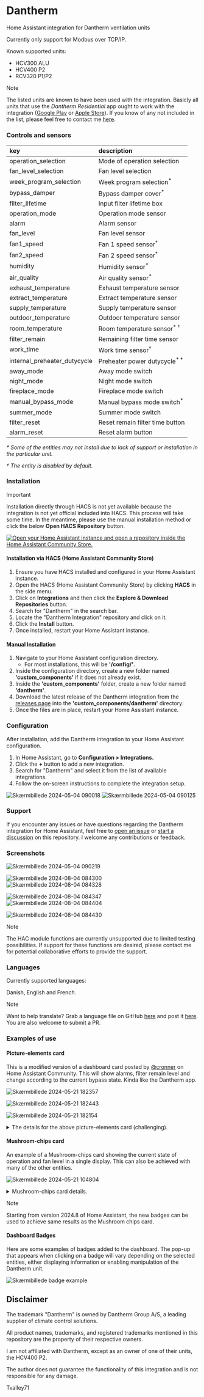# Dantherm

Home Assistant integration for Dantherm ventilation units

Currently only support for Modbus over TCP/IP.

Known supported units:

- HCV300 ALU
- HCV400 P2
- RCV320 P1/P2

> [!NOTE]
> The listed units are known to have been used with the integration. Basicly all units that use the _Dantherm Residential_ app ought to work with the integration
> ([Google Play](https://play.google.com/store/apps/details?id=com.dantherm.ventilation) or [Apple Store](https://apps.apple.com/dk/app/dantherm-residential/id1368468353)).
> If you know of any not included in the list, please feel free to contact me [here](https://github.com/Tvalley71/dantherm/discussions/new?category=general).

### Controls and sensors

| key                    | description                           |
| :--------------------- | :------------------------------------ |
| operation_selection    | Mode of operation selection           |
| fan_level_selection    | Fan level selection                   |
| week_program_selection | Week program selection<sup>\*<sup>    |
| bypass_damper          | Bypass damper cover<sup>\*<sup>       |
| filter_lifetime        | Input filter lifetime box             |
| operation_mode         | Operation mode sensor                 |
| alarm                  | Alarm sensor                          |
| fan_level              | Fan level sensor                      |
| fan1_speed             | Fan 1 speed sensor<sup>&dagger;<sup>  |
| fan2_speed             | Fan 2 speed sensor<sup>&dagger;<sup>  |
| humidity               | Humidity sensor<sup>\*<sup>           |
| air_quality            | Air quality sensor<sup>\*<sup>        |
| exhaust_temperature    | Exhaust temperature sensor            |
| extract_temperature    | Extract temperature sensor            |
| supply_temperature     | Supply temperature sensor             |
| outdoor_temperature    | Outdoor temperature sensor            |
| room_temperature       | Room temperature sensor<sup>\* &dagger;<sup> |
| filter_remain          | Remaining filter time sensor          |
| work_time              | Work time sensor<sup>&dagger;<sup>    |
| internal_preheater_dutycycle | Preheater power dutycycle<sup>\* &dagger;<sup> |
| away_mode              | Away mode switch                      |
| night_mode             | Night mode switch                     |
| fireplace_mode         | Fireplace mode switch                 |
| manual_bypass_mode     | Manual bypass mode switch<sup>\*<sup> |
| summer_mode            | Summer mode switch                    |
| filter_reset           | Reset remain filter time button       |
| alarm_reset            | Reset alarm button                    |

_\* Some of the entities may not install due to lack of support or installation in the particular unit._

_&dagger; The entity is disabled by default._

### Installation

> [!IMPORTANT]
> Installation directly through HACS is not yet available because the integration is not yet official included into HACS. This process will take some time. In the meantime, please use the manual installation method or click the below **Open HACS Repository** button.

<a href="https://my.home-assistant.io/redirect/hacs_repository/?owner=Tvalley71&repository=Dantherm&category=Integration"><img src="https://my.home-assistant.io/badges/hacs_repository.svg" alt="Open your Home Assistant instance and open a repository inside the Home Assistant Community Store." width="" height=""></a>

#### Installation via HACS (Home Assistant Community Store)

1. Ensure you have HACS installed and configured in your Home Assistant instance.
2. Open the HACS (Home Assistant Community Store) by clicking **HACS** in the side menu.
3. Click on **Integrations** and then click the **Explore & Download Repositories** button.
4. Search for "Dantherm" in the search bar.
5. Locate the "Dantherm Integration" repository and click on it.
6. Click the **Install** button.
7. Once installed, restart your Home Assistant instance.

#### Manual Installation

1. Navigate to your Home Assistant configuration directory.
    - For most installations, this will be **'/config/'**.
2. Inside the configuration directory, create a new folder named **'custom_components'** if it does not already exist.
3. Inside the **'custom_components'** folder, create a new folder named **'dantherm'**.
4. Download the latest release of the Dantherm integration from the [releases page](https://github.com/Tvalley71/dantherm/releases/latest) into the **'custom_components/dantherm'** directory:
5. Once the files are in place, restart your Home Assistant instance.

### Configuration

After installation, add the Dantherm integration to your Home Assistant configuration.

1. In Home Assistant, go to **Configuration > Integrations.**
2. Click the **+** button to add a new integration.
3. Search for "Dantherm" and select it from the list of available integrations.
4. Follow the on-screen instructions to complete the integration setup.

![Skærmbillede 2024-05-04 090018](https://github.com/user-attachments/assets/a5c2faad-2b96-438b-a761-4e24075efbf3)
![Skærmbillede 2024-05-04 090125](https://github.com/user-attachments/assets/7869346c-04e0-4980-9536-bf2cdd27cbc0)


### Support

If you encounter any issues or have questions regarding the Dantherm integration for Home Assistant, feel free to [open an issue](https://github.com/Tvalley71/dantherm/issues/new) or [start a discussion](https://github.com/Tvalley71/dantherm/discussions) on this repository. I welcome any contributions or feedback.


### Screenshots

![Skærmbillede 2024-05-04 090219](https://github.com/user-attachments/assets/e8750622-f33c-4652-b3d5-33c2f3f13c54)

![Skærmbillede 2024-08-04 084300](https://github.com/user-attachments/assets/1f1ce55b-4a9a-4b4c-b09d-4e18e34a08a2)
![Skærmbillede 2024-08-04 084328](https://github.com/user-attachments/assets/cb4c686b-ed84-42f2-896e-6c5f0b126f52)

![Skærmbillede 2024-08-04 084347](https://github.com/user-attachments/assets/6ecca514-7595-4b64-8e1d-1e1fffa5aae4)
![Skærmbillede 2024-08-04 084404](https://github.com/user-attachments/assets/b84b9ac7-3586-40da-9a74-2808ced478e2)

![Skærmbillede 2024-08-04 084430](https://github.com/user-attachments/assets/814bafd5-e03f-496f-98ce-7faafe2e4729)


> [!NOTE]
> The HAC module functions are currently unsupported due to limited testing possibilities. If support for these functions are desired, please contact me for potential collaborative efforts to provide the support.

### Languages

Currently supported languages:

Danish, English and French.

> [!NOTE]
> Want to help translate? Grab a language file on GitHub [here](./custom_components/dantherm/translations) and post it [here](https://github.com/Tvalley71/dantherm/discussions/new?category=general). You are also welcome to submit a PR.

### Examples of use

#### Picture-elements card

This is a modified version of a dashboard card posted by [@cronner](https://www.github.com/cronner) on Home Assistant Community. This will show alarms, filter remain level and change according to the current bypass state. Kinda like the Dantherm app.

![Skærmbillede 2024-05-21 182357](https://github.com/Tvalley71/dantherm/assets/83084467/220edf94-71aa-4c29-abd4-c9ed191abd32)

![Skærmbillede 2024-05-21 182443](https://github.com/Tvalley71/dantherm/assets/83084467/91ab4cf7-d7cb-4df9-a602-0d8955203b70)

![Skærmbillede 2024-05-21 182154](https://github.com/Tvalley71/dantherm/assets/83084467/66fc2c18-7db1-403e-ae2b-fc32a4734d6d)


<details>

<summary>The details for the above picture-elements card (challenging).</summary>

####

I might consider creating a custom card based on this in the future.

To integrate this into your dashboard, begin by downloading and extracting this [zip file](https://github.com/Tvalley71/dantherm/files/15397672/picture-elements-card.zip). Copy the contained files into the "www" folder within your configuration directory on Home Assistant. You can use the _Samba share_ add-on, the upload feature in the _Studio Code Server_ add-on, or other preferred methods.

Next, insert the following code into your dashboard. If your Home Assistant setup uses a language other than English, make sure to modify the entity names in the code accordingly. You also need to create the below helper template sensor.

#### The code

```yaml

  - type: picture-elements
    image: /local/dantherm1.png
    elements:
      - type: image
        entity: sensor.dantherm_filter_remain_level
        state_image:
          '0': /local/dantherm4.png
          '1': /local/dantherm5.png
          '2': /local/dantherm6.png
          '3': /local/dantherm7.png
        style:
          transform: scale(1,1)
          left: 0%
          top: 0%
        tap_action:
          action: more-info
      - type: conditional
        conditions:
          - entity: switch.dantherm_summer_mode
            state: 'off'
        elements:
          - type: image
            entity: cover.dantherm_bypass_damper
            state_image:
              closed: /local/dantherm2.png
              closing: /local/dantherm2.png
              open: /local/dantherm3.png
              opening: /local/dantherm3.png
            style:
              left: 26.6%
              top: 50%
              transform: scale(0.693,0.693)
            tap_action:
              action: more-info
          - type: conditional
            conditions:
              - entity: cover.dantherm_bypass_damper
                state:
                  - closed
                  - closing
            elements:
              - type: state-label
                entity: sensor.dantherm_outdoor_temperature
                style:
                  top: 64.5%
                  left: 78%
              - type: state-label
                entity: sensor.dantherm_extract_temperature
                style:
                  top: 64.5%
                  left: 49%
              - type: state-label
                entity: sensor.dantherm_exhaust_temperature
                style:
                  top: 81%
                  left: 78%
              - type: state-label
                entity: sensor.dantherm_supply_temperature
                style:
                  top: 81%
                  left: 49%
          - type: conditional
            conditions:
              - entity: cover.dantherm_bypass_damper
                state:
                  - open
                  - opening
            elements:
              - type: state-label
                entity: sensor.dantherm_extract_temperature
                style:
                  top: 64.5%
                  left: 49%
              - type: state-label
                entity: sensor.dantherm_outdoor_temperature
                style:
                  top: 81%
                  left: 78%
      - type: conditional
        conditions:
          - entity: switch.dantherm_summer_mode
            state: 'on'
        elements:
          - type: image
            image: /local/dantherm8.png
            style:
              left: 26.6%
              top: 50%
              transform: scale(0.693,0.693)
            tap_action:
              action: none
          - type: state-label
            entity: sensor.dantherm_extract_temperature
            style:
              top: 64.5%
              left: 49%
      - type: conditional
        conditions:
          - entity: sensor.dantherm_alarm
            state_not: '0'
        elements:
          - type: state-label
            entity: sensor.dantherm_alarm
            style:
              top: 15%
              left: 50%
              width: 100%
              font-weight: bold
              text-align: center
              color: white
              background-color: red
              opacity: 70%
      - type: state-label
        entity: select.dantherm_operation_selection
        style:
          top: 45%
          left: 36%
          font-weight: bold
          font-style: italic
          text-align: center
          font-size: 100%
      - type: state-label
        entity: sensor.dantherm_humidity
        style:
          top: 29%
          left: 38%
          font-size: 100%
      - type: state-label
        entity: select.dantherm_fan_selection
        style:
          top: 29%
          left: 63%
          font-weight: bold
          font-style: italic
          font-size: 100%

```

#### Helper template sensor.

![Skærmbillede 2024-05-04 094747](https://github.com/user-attachments/assets/5fc0c6dc-a1e5-4579-8453-7837037b3f9a)

</details>

#### Mushroom-chips card

An example of a Mushroom-chips card showing the current state of operation and fan level in a single display. This can also be achieved with many of the other entities.

![Skærmbillede 2024-05-21 104804](https://github.com/user-attachments/assets/2e35c5f9-46cf-4a77-a13c-56992ecccf3e)

<details>

<summary>Mushroom-chips card details.</summary>

####

The following cards need the _Mushroom_ frontend repository installed under HACS.

#### Mode of operation and fan level chips card (shown above)

```yaml

  - type: custom:mushroom-chips-card
    chips:
      - type: conditional
        conditions:
          - condition: state
            entity: sensor.dantherm_fan_level
            state_not: unavailable
        chip:
          type: entity
          entity: sensor.dantherm_fan_level
          icon_color: blue

```

#### Alert chips card

Alert chip displaying any current alert along with its descriptions. A hold action is available to attempt resetting the alarm.

```yaml

  - type: custom:mushroom-chips-card
    chips:
      - type: conditional
        conditions:
          - condition: state
            entity: sensor.dantherm_alarm
            state_not: unavailable
          - condition: state
            entity: sensor.dantherm_alarm
            state_not: '0'
        chip:
          type: entity
          entity: sensor.dantherm_alarm
          icon_color: red
          hold_action:
            action: call-service
            service: button.press
            data: {}
            target:
              entity_id: button.dantherm_reset_alarm

```

</details>

> [!NOTE]
> Starting from version 2024.8 of Home Assistant, the new badges can be used to achieve same results as the Mushroom chips card.

#### Dashboard Badges

Here are some examples of badges added to the dashboard. The pop-up that appears when clicking on a badge will vary depending on the selected entities, either displaying information or enabling manipulation of the Dantherm unit.

![Skærmbillede badge example](https://github.com/user-attachments/assets/77ae39a9-edb2-4648-bb88-feac6a997087)


## Disclaimer

The trademark "Dantherm" is owned by Dantherm Group A/S, a leading supplier of climate control solutions.

All product names, trademarks, and registered trademarks mentioned in this repository are the property of their respective owners.

I am not affiliated with Dantherm, except as an owner of one of their units, the HCV400 P2.

The author does not guarantee the functionality of this integration and is not responsible for any damage.

Tvalley71
